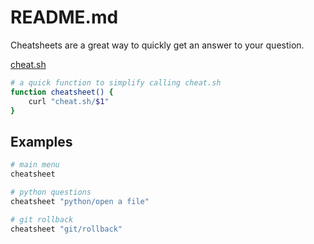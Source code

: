 # README.md
Cheatsheets are a great way to quickly get an answer to your question.

[cheat.sh](https://github.com/chubin/cheat.sh)  

```sh
# a quick function to simplify calling cheat.sh
function cheatsheet() {
	curl "cheat.sh/$1" 
}
```

## Examples

```sh
# main menu
cheatsheet 

# python questions
cheatsheet "python/open a file" 

# git rollback
cheatsheet "git/rollback" 
```